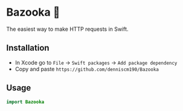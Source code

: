 # Bazooka 🚀
The easiest way to make HTTP requests in Swift.

## Installation
- In Xcode go to `File` -> `Swift packages` -> `Add package dependency`
- Copy and paste `https://github.com/denniscm190/Bazooka`

## Usage
```swift
import Bazooka
```
